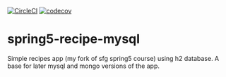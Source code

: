 [![CircleCI](https://circleci.com/gh/dlesniewska/sf5-recipes-mysql.svg?style=svg)](https://circleci.com/gh/dlesniewska/sf5-recipes-mysql)
[![codecov](https://codecov.io/gh/dlesniewska/sf5-recipes-mysql/branch/master/graph/badge.svg)](https://codecov.io/gh/dlesniewska/sf5-recipes-mysql)

# spring5-recipe-mysql
Simple recipes app (my fork of sfg spring5 course) using h2 database. A base for later mysql and mongo versions of the app.
